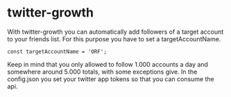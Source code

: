 # twitter-growth

With twitter-growth you can automatically add followers of a target account to your friends list. For this purpose you have to set a targetAccountName.

`const targetAccountName = 'ORF';`

Keep in mind that you only allowed to follow 1.000 accounts a day and somewhere around 5.000 totals, with some exceptions give.
In the config.json you set your twitter app tokens so that you can consume the api.
